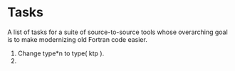 # Tasks
A list of tasks for a suite of source-to-source tools whose overarching goal is to make modernizing old Fortran code easier.

1. Change type*n to type( ktp ).
2. 

